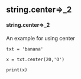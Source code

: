 ## string.center=>_2
#### string.center=>_2
An example for using center
```
txt = 'banana'

x = txt.center(20,'O')

print(x)
```